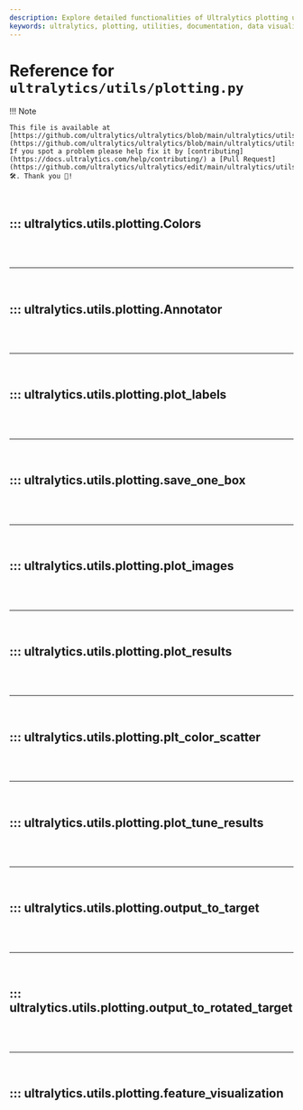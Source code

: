 ```yaml
---
description: Explore detailed functionalities of Ultralytics plotting utilities for data visualizations and custom annotations in ML projects.
keywords: ultralytics, plotting, utilities, documentation, data visualization, annotations, python, ML tools
---
```


# Reference for `ultralytics/utils/plotting.py`

!!! Note

    This file is available at [https://github.com/ultralytics/ultralytics/blob/main/ultralytics/utils/plotting.py](https://github.com/ultralytics/ultralytics/blob/main/ultralytics/utils/plotting.py). If you spot a problem please help fix it by [contributing](https://docs.ultralytics.com/help/contributing/) a [Pull Request](https://github.com/ultralytics/ultralytics/edit/main/ultralytics/utils/plotting.py) 🛠️. Thank you 🙏!

<br>

## ::: ultralytics.utils.plotting.Colors

<br><br><hr><br>

## ::: ultralytics.utils.plotting.Annotator

<br><br><hr><br>

## ::: ultralytics.utils.plotting.plot_labels

<br><br><hr><br>

## ::: ultralytics.utils.plotting.save_one_box

<br><br><hr><br>

## ::: ultralytics.utils.plotting.plot_images

<br><br><hr><br>

## ::: ultralytics.utils.plotting.plot_results

<br><br><hr><br>

## ::: ultralytics.utils.plotting.plt_color_scatter

<br><br><hr><br>

## ::: ultralytics.utils.plotting.plot_tune_results

<br><br><hr><br>

## ::: ultralytics.utils.plotting.output_to_target

<br><br><hr><br>

## ::: ultralytics.utils.plotting.output_to_rotated_target

<br><br><hr><br>

## ::: ultralytics.utils.plotting.feature_visualization

<br><br>
